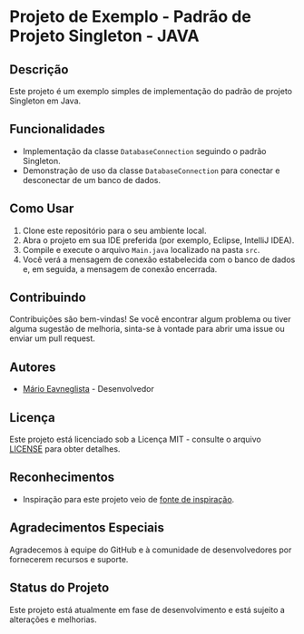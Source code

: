 # Projeto de Exemplo - Padrão de Projeto Singleton - JAVA

## Descrição
Este projeto é um exemplo simples de implementação do padrão de projeto Singleton em Java.

## Funcionalidades
- Implementação da classe `DatabaseConnection` seguindo o padrão Singleton.
- Demonstração de uso da classe `DatabaseConnection` para conectar e desconectar de um banco de dados.

## Como Usar
1. Clone este repositório para o seu ambiente local.
2. Abra o projeto em sua IDE preferida (por exemplo, Eclipse, IntelliJ IDEA).
3. Compile e execute o arquivo `Main.java` localizado na pasta `src`.
4. Você verá a mensagem de conexão estabelecida com o banco de dados e, em seguida, a mensagem de conexão encerrada.

## Contribuindo
Contribuições são bem-vindas! Se você encontrar algum problema ou tiver alguma sugestão de melhoria, sinta-se à vontade para abrir uma issue ou enviar um pull request.

## Autores
- [Mário Eavneglista](https://github.com/mario-evangelista) - Desenvolvedor

## Licença
Este projeto está licenciado sob a Licença MIT - consulte o arquivo [LICENSE](LICENSE) para obter detalhes.

## Reconhecimentos
- Inspiração para este projeto veio de [fonte de inspiração](https://github.com/digitalinnovationone/lab-padroes-projeto-java).

## Agradecimentos Especiais
Agradecemos à equipe do GitHub e à comunidade de desenvolvedores por fornecerem recursos e suporte.

## Status do Projeto
Este projeto está atualmente em fase de desenvolvimento e está sujeito a alterações e melhorias.
